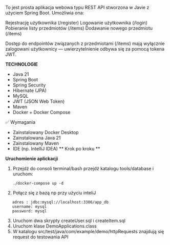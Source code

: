 To jest prosta aplikacja webowa typu REST API stworzona w Javie z użyciem Spring Boot. Umożliwia ona:

Rejestrację użytkownika (/register)
Logowanie użytkownika (/login)
Pobieranie listy przedmiotów (/items)
Dodawanie nowego przedmiotu (/items)

Dostęp do endpointów związanych z przedmiotami (/items) mają wyłącznie zalogowani użytkownicy — uwierzytelnienie odbywa
się za pomocą tokena JWT.

**TECHNOLOGIE**

* Java 21
* Spring Boot
* Spring Security
* Hibernate (JPA)
* MySQL
* JWT (JSON Web Token)
* Maven
* Docker + Docker Compose

✅ Wymagania

* Zainstalowany Docker Desktop
* Zainstalowana Java 21
* Zainstalowany Maven
* IDE (np. IntelliJ IDEA)
  ** Krok po kroku **

**Uruchomienie aplickacji**

1. Przejdź do consoli terminal/bash przejdź katalogu tools/database i uruchom:

   ``` ./docker-compose up -d ```

2. Połącz się z bazą np przy użyciu inteliJ

```
   adres : jdbc:mysql://localhost:3306/app_db
   username: mysql
   password: mysql
  ```

3. Uruchom dwa skrypty createUser.sql i createItem.sql
4. Uruchom klase DemoApplications.class
5. W katalogu src/test/java/com/example/demo/httpRequests znajdują się request do testowania API


